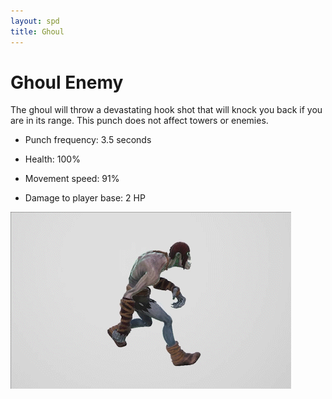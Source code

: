```yaml
---
layout: spd
title: Ghoul
---
```


# Ghoul Enemy

The ghoul will throw a devastating hook shot that will knock you back if you are in its range. This punch does not affect towers or enemies.

* Punch frequency: 3.5 seconds

* Health: 100%

* Movement speed: 91%

* Damage to player base: 2 HP

<img src="/assets/images/spd/enemy-ghoul.gif" width="449" height="283">
